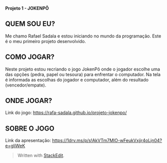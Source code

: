 **Projeto 1 - JOKENPÔ**

**QUEM SOU EU?**
--------------------------------------------------
Me chamo Rafael Sadala e estou iniciando no mundo da programação. Este é o meu primeiro projeto desenvolvido.

**COMO JOGAR?**
-------------------------------------------------
Neste projeto estou recriando o jogo JokenPô onde o jogador escolhe uma das opções (pedra, papel ou tesoura) para enfrentar o computador. Na tela é informada as escolhas do jogador e computador, além do resultado (vencedor/empate).

**ONDE JOGAR?**
-------------------------------------------------
Link do jogo: https://rafa-sadala.github.io/projeto-jokenpo/


**SOBRE O JOGO**
--------------------------------------------------
Link da apresentação: https://1drv.ms/p/s!AkVTm7MlO-wFeukVxjjr4oLjn04?e=gliWeK


> Written with [StackEdit](https://stackedit.io/).